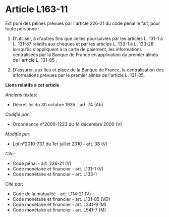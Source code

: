 # Article L163-11

Est puni des peines prévues par l'article 226-21 du code pénal le fait, pour toute personne : 

1. D'utiliser, à d'autres fins que celles poursuivies par les articles L. 131-1 à L. 131-87 relatifs aux chèques et par les
articles L. 133-1 à L. 133-28 lorsqu'ils s'appliquent à la carte de paiement, les informations centralisées par la Banque de
France en application du premier alinéa de l'article L. 131-85 ; 

2. D'assurer, aux lieu et place de la Banque de France, la centralisation des informations prévues par le premier alinéa de
l'article L. 131-85.

**Liens relatifs à cet article**

_Anciens textes_:

  - Décret-loi du 30 octobre 1935 - art. 74 (Ab)

_Codifié par_:

  - Ordonnance n°2000-1223 du 14 décembre 2000 (V)

_Modifié par_:

  - Loi n°2010-737 du 1er juillet 2010 - art. 38 (V)

_Cite_:

  - Code pénal - art. 226-21 (V)
  - Code monétaire et financier - art. L131-1 (V)
  - Code monétaire et financier - art. L133-1

_Cité par_:

  - Code de la mutualité - art. L114-21 (V)
  - Code monétaire et financier - art. L131-85 (VD)
  - Code monétaire et financier - art. L341-9 (M)
  - Code monétaire et financier - art. L541-7 (M)
